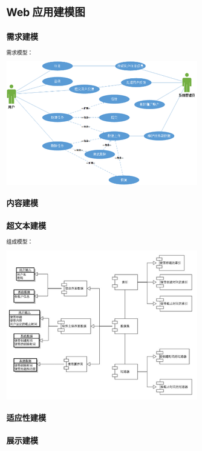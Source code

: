 # Web 应用建模图

## 需求建模

需求模型：

![需求模型](需求建模.png)

## 内容建模

## 超文本建模

组成模型：

![组成模型](组成模型.jpg)

## 适应性建模

## 展示建模

